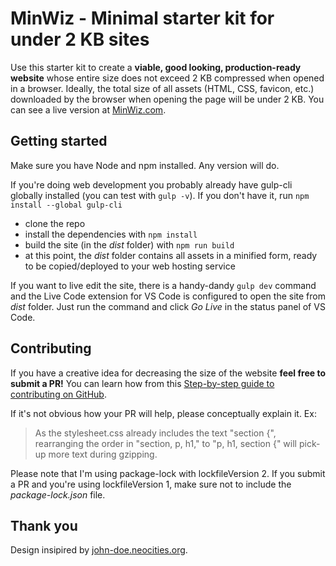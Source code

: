 # MinWiz - Minimal starter kit for under 2 KB sites

Use this starter kit to create a **viable, good looking, production-ready website** whose entire size does not exceed 2 KB compressed when opened in a browser. Ideally, the total size of all assets (HTML, CSS, favicon, etc.) downloaded by the browser when opening the page will be under 2 KB. You can see a live version at [MinWiz.com](https://minwiz.com).

## Getting started

Make sure you have Node and npm installed. Any version will do.

If you're doing web development you probably already have gulp-cli globally installed (you can test with `gulp -v`). If you don't have it, run `npm install --global gulp-cli`

- clone the repo
- install the dependencies with `npm install`
- build the site (in the _dist_ folder) with `npm run build`
- at this point, the _dist_ folder contains all assets in a minified form, ready to be copied/deployed to your web hosting service

If you want to live edit the site, there is a handy-dandy `gulp dev` command and the Live Code extension for VS Code is configured to open the site from _dist_ folder. Just run the command and click _Go Live_ in the status panel of VS Code.

## Contributing

If you have a creative idea for decreasing the size of the website **feel free to submit a PR!** You can learn how from this [Step-by-step guide to contributing on GitHub](https://www.dataschool.io/how-to-contribute-on-github/).

If it's not obvious how your PR will help, please conceptually explain it. Ex:

> As the stylesheet.css already includes the text "section {", rearranging the order in "section, p, h1," to "p, h1, section {" will pick-up more text during gzipping.

Please note that I'm using package-lock with lockfileVersion 2. If you submit a PR and you're using lockfileVersion 1, make sure not to include the _package-lock.json_ file.

## Thank you

Design insipired by [john-doe.neocities.org](https://john-doe.neocities.org/).
